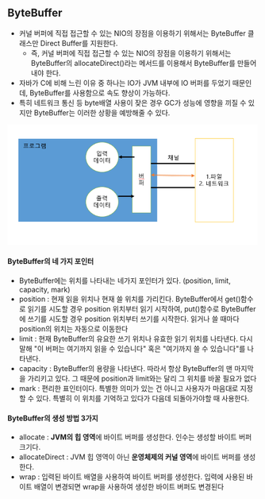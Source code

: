 ## ByteBuffer

- 커널 버퍼에 직접 접근할 수 있는 NIO의 장점을 이용하기 위해서는 ByteBuffer 클래스만 Direct Buffer를 지원한다.
  - 즉, 커널 버퍼에 직접 접근할 수 있는 NIO의 장점을 이용하기 위해서는 ByteBuffer의 allocateDirect()라는 메서드를 이용해서 ByteBuffer를 만들어 내야 한다.
- 자바가 C에 비해 느린 이유 중 하나는 IO가 JVM 내부에 IO 버퍼를 두었기 때문인데, ByteBuffer를 사용함으로 속도 향상이 가능하다.
- 특히 네트워크 통신 등 byte배열 사용이 잦은 경우 GC가 성능에 영향을 끼질 수 있지만 ByteBuffer는 이러한 상황을 예방해줄 수 있다.

![buffer](./image/buffer.png)

#### ByteBuffer의 네 가지 포인터

- ByteBuffer에는 위치를 나타내는 네가지 포인터가 있다. (position, limit, capacity, mark)
- position : 현재 읽을 위치나 현재 쓸 위치를 가리킨다. ByteBuffer에서 get()함수로 읽기를 시도할 경우 position 위치부터 읽기 시작하여, put()함수로 ByteBuffer에 쓰기를 시도할 경우 position 위치부터 쓰기를 시작한다. 읽거나 쓸 때마다 position의 위치는 자동으로 이동한다
- limit : 현재 ByteBuffer의 유요한 쓰기 위치나 유효한 읽기 위치를 나타낸다. 다시 말해 "이 버퍼는 여기까지 읽을 수 있습니다" 혹은 "여기까지 쓸 수 있습니다"를 나타낸다.
- capacity : ByteBuffer의 용량을 나타낸다. 따라서 항상 ByteBuffer의 맨 마지막을 가리키고 있다. 그 때문에 position과 limit와는 달리 그 위치를 바꿀 필요가 없다
- mark : 편리한 표인터이다. 특별한 의미가 있는 건 아니고 사용자가 마음대로 지정할 수 있다. 특별히 이 위치를 기억하고 있다가 다음데 되돌아가야할 때 사용한다.



#### ByteBuffer의 생성 방법 3가지

- allocate : **JVM의 힙 영역**에 바이트 버퍼를 생성한다. 인수는 생성할 바이트 버퍼 크기다.
- allocateDirect : JVM 힙 영역이 아닌 **운영체제의 커널 영역**에 바이트 버퍼를 생성한다.
- wrap : 입력된 바이트 배열을 사용하여 바이트 버퍼를 생성한다. 입력에 사용된 바이트 배열이 변경되면 wrap을 사용하여 생성한 바이트 버퍼도 변경된다

